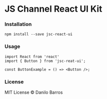 # JS Channel React UI Kit

### Installation

`npm install --save jsc-react-ui`

### Usage

```JSX
import React from 'react'
import { Button } from 'jsc-reat-ui';

const ButtonExample = () => <Button />;
```

### License

MIT License © Danilo Barros
